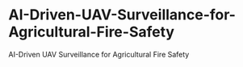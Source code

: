# AI-Driven-UAV-Surveillance-for-Agricultural-Fire-Safety
AI-Driven UAV Surveillance for Agricultural Fire Safety
